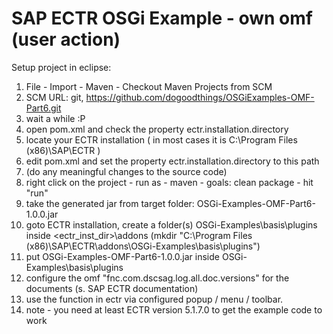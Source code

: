 # SAP ECTR OSGi Example - own omf (user action)

Setup project in eclipse:

1. File - Import - Maven - Checkout Maven Projects from SCM
2. SCM URL: git, https://github.com/dogoodthings/OSGiExamples-OMF-Part6.git
3. wait a while :P
4. open pom.xml and check the property ectr.installation.directory
5. locate your ECTR installation ( in most cases it is C:\Program Files (x86)\SAP\ECTR )
6. edit pom.xml and set the property ectr.installation.directory to this path
7. (do any meaningful changes to the source code)
8. right click on the project - run as - maven - goals: clean package - hit "run"
9. take the generated jar from target folder: OSGi-Examples-OMF-Part6-1.0.0.jar
10. goto ECTR installation, create a folder(s) OSGi-Examples\basis\plugins inside <ectr_inst_dir>\addons  (mkdir "C:\Program Files (x86)\SAP\ECTR\addons\OSGi-Examples\basis\plugins")
11. put OSGi-Examples-OMF-Part6-1.0.0.jar inside OSGi-Examples\basis\plugins
12. configure the omf "fnc.com.dscsag.log.all.doc.versions" for the documents (s. SAP ECTR documentation) 
13. use the function in ectr via configured popup / menu / toolbar.
14. note - you need at least ECTR version 5.1.7.0 to get the example code to work

